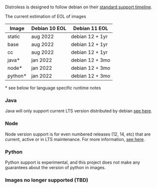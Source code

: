Distroless is designed to follow debian on their [standard support timeline](https://wiki.debian.org/DebianReleases#Production_Releases).

The current estimation of EOL of images

| Image       | Debian 10 EOL | Debian 11 EOL   |
| ----------- | ------------- | --------------- |
| static      | aug 2022      | debian 12 + 1yr |
| base        | aug 2022      | debian 12 + 1yr |
| cc          | aug 2022      | debian 12 + 1yr |
| java*       | jan 2022      | debian 12 + 3mo |
| node*       | jan 2022      | debian 12 + 3mo |
| python*     | jan 2022      | debian 12 + 3mo |

\* see below for language specific runtime notes


### Java
Java will only support current LTS version distributed by debian [see here](https://wiki.debian.org/Java).

### Node
Node version support is for even numbered releases (12, 14, etc) that are current, active or in LTS maintenance. For more information, [see here](https://nodejs.org/en/about/releases/).

### Python
Python support is experimental, and this project does not make any guarantees about the version of python in images.


### Images no longer supported (TBD)
